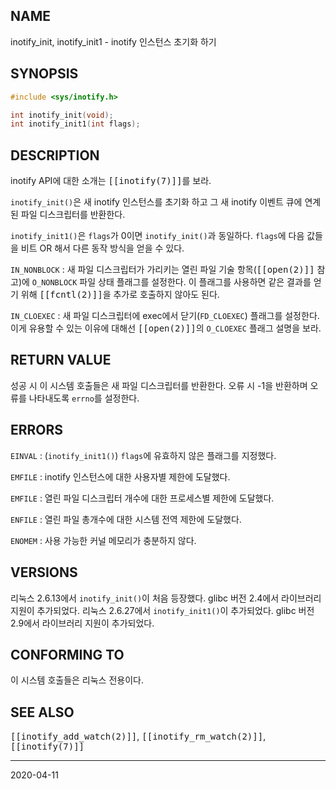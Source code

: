 ## NAME

inotify_init, inotify_init1 - inotify 인스턴스 초기화 하기

## SYNOPSIS

```c
#include <sys/inotify.h>

int inotify_init(void);
int inotify_init1(int flags);
```

## DESCRIPTION

inotify API에 대한 소개는 <tt>[[inotify(7)]]</tt>를 보라.

`inotify_init()`은 새 inotify 인스턴스를 초기화 하고 그 새 inotify 이벤트 큐에 연계된 파일 디스크립터를 반환한다.

`inotify_init1()`은 `flags`가 0이면 `inotify_init()`과 동일하다. `flags`에 다음 값들을 비트 OR 해서 다른 동작 방식을 얻을 수 있다.

`IN_NONBLOCK`
:   새 파일 디스크립터가 가리키는 열린 파일 기술 항목(<tt>[[open(2)]]</tt> 참고)에 `O_NONBLOCK` 파일 상태 플래그를 설정한다. 이 플래그를 사용하면 같은 결과를 얻기 위해 <tt>[[fcntl(2)]]</tt>을 추가로 호출하지 않아도 된다.

`IN_CLOEXEC`
:   새 파일 디스크립터에 exec에서 닫기(`FD_CLOEXEC`) 플래그를 설정한다. 이게 유용할 수 있는 이유에 대해선 <tt>[[open(2)]]</tt>의 `O_CLOEXEC` 플래그 설명을 보라.

## RETURN VALUE

성공 시 이 시스템 호출들은 새 파일 디스크립터를 반환한다. 오류 시 -1을 반환하며 오류를 나타내도록 `errno`를 설정한다.

## ERRORS

`EINVAL`
:   (`inotify_init1()`) `flags`에 유효하지 않은 플래그를 지정했다.

`EMFILE`
:   inotify 인스턴스에 대한 사용자별 제한에 도달했다.

`EMFILE`
:   열린 파일 디스크립터 개수에 대한 프로세스별 제한에 도달했다.

`ENFILE`
:   열린 파일 총개수에 대한 시스템 전역 제한에 도달했다.

`ENOMEM`
:   사용 가능한 커널 메모리가 충분하지 않다.

## VERSIONS

리눅스 2.6.13에서 `inotify_init()`이 처음 등장했다. glibc 버전 2.4에서 라이브러리 지원이 추가되었다. 리눅스 2.6.27에서 `inotify_init1()`이 추가되었다. glibc 버전 2.9에서 라이브러리 지원이 추가되었다.

## CONFORMING TO

이 시스템 호출들은 리눅스 전용이다.

## SEE ALSO

<tt>[[inotify_add_watch(2)]]</tt>, <tt>[[inotify_rm_watch(2)]]</tt>, <tt>[[inotify(7)]]</tt>

----

2020-04-11
